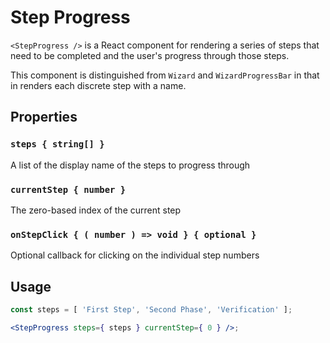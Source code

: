 # Step Progress

`<StepProgress />` is a React component for rendering a series of steps that need to be completed and the user's progress through those steps.

This component is distinguished from `Wizard` and `WizardProgressBar` in that in renders each discrete step with a name.

## Properties

### `steps { string[] }`

A list of the display name of the steps to progress through

### `currentStep { number }`

The zero-based index of the current step

### `onStepClick { ( number ) => void } { optional }`

Optional callback for clicking on the individual step numbers

## Usage

```jsx
const steps = [ 'First Step', 'Second Phase', 'Verification' ];

<StepProgress steps={ steps } currentStep={ 0 } />;
```
